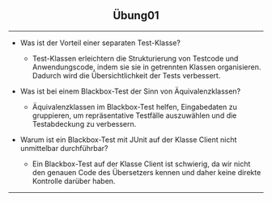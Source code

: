 <h2 style="text-align: center">Übung01</h2>

---

- Was ist der Vorteil einer separaten Test-Klasse?
  - Test-Klassen erleichtern die Strukturierung von Testcode und Anwendungscode, 
  indem sie sie in getrennten Klassen organisieren. Dadurch wird die Übersichtlichkeit der Tests verbessert.
  

- Was ist bei einem Blackbox-Test der Sinn von Äquivalenzklassen?
  - Äquivalenzklassen im Blackbox-Test helfen, Eingabedaten zu gruppieren, um repräsentative Testfälle auszuwählen und 
  die Testabdeckung zu verbessern.


- Warum ist ein Blackbox-Test mit JUnit auf der Klasse Client nicht unmittelbar durchführbar?
  - Ein Blackbox-Test auf der Klasse Client ist schwierig, da wir nicht den genauen Code des Übersetzers kennen und daher keine direkte 
  Kontrolle darüber haben. 

--- 